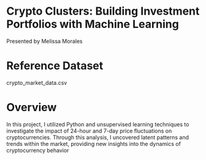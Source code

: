 # Crypto Clusters: Building Investment Portfolios with Machine Learning
Presented by Melissa Morales

# Reference Dataset
crypto_market_data.csv

# Overview

In this project, I utilized Python and unsupervised learning techniques to investigate the impact of 24-hour and 7-day price fluctuations on cryptocurrencies. Through this analysis, I uncovered latent patterns and trends within the market, providing new insights into the dynamics of cryptocurrency behavior
